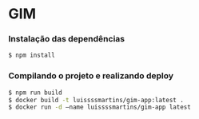 # GIM

### Instalação das dependências

```bash
$ npm install
```

### Compilando o projeto e realizando deploy

```bash
$ npm run build
$ docker build -t luissssmartins/gim-app:latest .
$ docker run -d —name luissssmartins/gim-app latest
```


